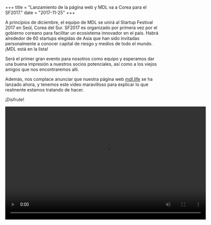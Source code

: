 +++
title = "Lanzamiento de la página web y MDL va a Corea para el SF2017."
date = "2017-11-25"
+++

A principios de diciembre, el equipo de MDL se unirá al Startup Festival 2017 en Seúl, Corea del Sur. SF2017 es organizado por primera vez por el gobierno coreano para facilitar un ecosistema innovador en el país. Habrá alrededor de 60 startups elegidas de Asia que han sido invitadas personalmente a conocer capital de riesgo y medios de todo el mundo. ¡MDL está en la lista!

Será el primer gran evento para nosotros como equipo y esperamos dar una buena impresión a nuestros socios potenciales, así como a los viejos amigos que nos encontraremos allí.

Además, nos complace anunciar que nuestra página web [mdl.life](http://mdl.life) se ha lanzado ahora, y tenemos este video maravilloso para explicar lo que realmente estamos tratando de hacer.

¡Disfrute!


<video width="640" height="360" controls>
  <source src="https://gateway.ipfs.io/ipfs/QmVBECcf1tMtmu4mSXivXJj3NQr9kWjvQrWYpWikEB3ReB/MDL%20Intro%20Video.mp4" type="video/mp4">
Your browser does not support the video tag.
</video>
